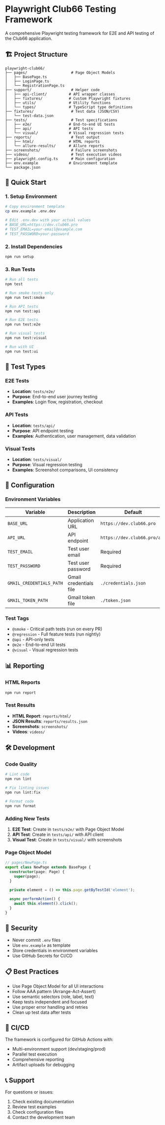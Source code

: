 # Playwright Club66 Testing Framework

A comprehensive Playwright testing framework for E2E and API testing of the Club66 application.

## 🏗️ Project Structure

```
playwright-club66/
├── pages/                    # Page Object Models
│   ├── BasePage.ts
│   ├── LoginPage.ts
│   └── RegistrationPage.ts
├── support/                  # Helper code
│   ├── api-client/          # API wrapper classes
│   ├── fixtures/            # Custom Playwright fixtures
│   ├── utils/               # Utility functions
│   └── types/               # TypeScript type definitions
├── fixtures/                 # Test data (JSON/CSV)
│   └── test-data.json
├── tests/                    # Test specifications
│   ├── e2e/                 # End-to-end UI tests
│   ├── api/                 # API tests
│   └── visual/              # Visual regression tests
├── reports/                  # Test output
│   ├── html/                # HTML reports
│   └── allure-results/      # Allure reports
├── screenshots/              # Failure screenshots
├── videos/                   # Test execution videos
├── playwright.config.ts      # Main configuration
├── env.example              # Environment template
└── package.json
```

## 🚀 Quick Start

### 1. Setup Environment

```bash
# Copy environment template
cp env.example .env.dev

# Edit .env.dev with your actual values
# BASE_URL=https://dev.club66.pro
# TEST_EMAIL=your-email@example.com
# TEST_PASSWORD=your-password
```

### 2. Install Dependencies

```bash
npm run setup
```

### 3. Run Tests

```bash
# Run all tests
npm test

# Run smoke tests only
npm run test:smoke

# Run API tests
npm run test:api

# Run E2E tests
npm run test:e2e

# Run visual tests
npm run test:visual

# Run with UI
npm run test:ui
```

## 🎯 Test Types

### E2E Tests
- **Location**: `tests/e2e/`
- **Purpose**: End-to-end user journey testing
- **Examples**: Login flow, registration, checkout

### API Tests
- **Location**: `tests/api/`
- **Purpose**: API endpoint testing
- **Examples**: Authentication, user management, data validation

### Visual Tests
- **Location**: `tests/visual/`
- **Purpose**: Visual regression testing
- **Examples**: Screenshot comparisons, UI consistency

## 🔧 Configuration

### Environment Variables

| Variable | Description | Default |
|----------|-------------|---------|
| `BASE_URL` | Application URL | `https://dev.club66.pro` |
| `API_URL` | API endpoint | `https://dev.club66.pro/api` |
| `TEST_EMAIL` | Test user email | Required |
| `TEST_PASSWORD` | Test user password | Required |
| `GMAIL_CREDENTIALS_PATH` | Gmail credentials file | `./credentials.json` |
| `GMAIL_TOKEN_PATH` | Gmail token file | `./token.json` |

### Test Tags

- `@smoke` - Critical path tests (run on every PR)
- `@regression` - Full feature tests (run nightly)
- `@api` - API-only tests
- `@e2e` - End-to-end UI tests
- `@visual` - Visual regression tests

## 📊 Reporting

### HTML Reports
```bash
npm run report
```

### Test Results
- **HTML Report**: `reports/html/`
- **JSON Results**: `reports/results.json`
- **Screenshots**: `screenshots/`
- **Videos**: `videos/`

## 🛠️ Development

### Code Quality
```bash
# Lint code
npm run lint

# Fix linting issues
npm run lint:fix

# Format code
npm run format
```

### Adding New Tests

1. **E2E Test**: Create in `tests/e2e/` with Page Object Model
2. **API Test**: Create in `tests/api/` with API client
3. **Visual Test**: Create in `tests/visual/` with screenshots

### Page Object Model

```typescript
// pages/NewPage.ts
export class NewPage extends BasePage {
  constructor(page: Page) {
    super(page);
  }

  private element = () => this.page.getByTestId('element');
  
  async performAction() {
    await this.element().click();
  }
}
```

## 🔐 Security

- Never commit `.env` files
- Use `env.example` as template
- Store credentials in environment variables
- Use GitHub Secrets for CI/CD

## 📋 Best Practices

- Use Page Object Model for all UI interactions
- Follow AAA pattern (Arrange-Act-Assert)
- Use semantic selectors (role, label, text)
- Keep tests independent and focused
- Use proper error handling and retries
- Clean up test data after tests

## 🚀 CI/CD

The framework is configured for GitHub Actions with:
- Multi-environment support (dev/staging/prod)
- Parallel test execution
- Comprehensive reporting
- Artifact uploads for debugging

## 📞 Support

For questions or issues:
1. Check existing documentation
2. Review test examples
3. Check configuration files
4. Contact the development team
